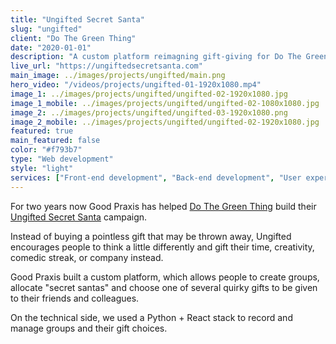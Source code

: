```yaml
---
title: "Ungifted Secret Santa"
slug: "ungifted"
client: "Do The Green Thing"
date: "2020-01-01"
description: "A custom platform reimagning gift-giving for Do The Green Thing, an environmental collective."
live_url: "https://ungiftedsecretsanta.com"
main_image: ../images/projects/ungifted/main.png
hero_video: "/videos/projects/ungifted-01-1920x1080.mp4"
image_1: ../images/projects/ungifted/ungifted-02-1920x1080.jpg
image_1_mobile: ../images/projects/ungifted/ungifted-02-1080x1080.jpg
image_2: ../images/projects/ungifted/ungifted-03-1920x1080.png
image_2_mobile: ../images/projects/ungifted/ungifted-02-1920x1080.jpg
featured: true
main_featured: false
color: "#f793b7"
type: "Web development"
style: "light"
services: ["Front-end development", "Back-end development", "User experience design"]
---
```

For two years now Good Praxis has helped [Do The Green Thing](https://dothegreenthing.com/)
build their [Ungifted Secret Santa](https://ungiftedsecretsanta.com) campaign.

Instead of buying a pointless gift that may be thrown away, Ungifted encourages
people to think a little differently and gift their time, creativity, comedic
streak, or company instead.

Good Praxis built a custom platform, which allows people to create groups,
allocate "secret santas" and choose one of several quirky gifts to be given to
their friends and colleagues.

On the technical side, we used a Python + React stack to record and manage groups
and their gift choices.
